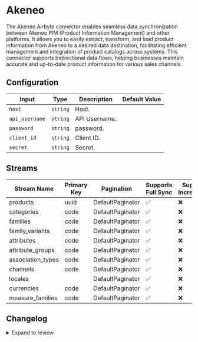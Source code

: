 # Akeneo
The Akeneo Airbyte connector enables seamless data synchronization between Akeneo PIM (Product Information Management) and other platforms. It allows you to easily extract, transform, and load product information from Akeneo to a desired data destination, facilitating efficient management and integration of product catalogs across systems. This connector supports bidirectional data flows, helping businesses maintain accurate and up-to-date product information for various sales channels.

## Configuration

| Input | Type | Description | Default Value |
|-------|------|-------------|---------------|
| `host` | `string` | Host.  |  |
| `api_username` | `string` | API Username.  |  |
| `password` | `string` | password.  |  |
| `client_id` | `string` | Client ID.  |  |
| `secret` | `string` | Secret.  |  |

## Streams
| Stream Name | Primary Key | Pagination | Supports Full Sync | Supports Incremental |
|-------------|-------------|------------|---------------------|----------------------|
| products | uuid | DefaultPaginator | ✅ |  ❌  |
| categories  | code | DefaultPaginator | ✅ |  ❌  |
| families | code | DefaultPaginator | ✅ |  ❌  |
| family_variants | code | DefaultPaginator | ✅ |  ❌  |
| attributes | code | DefaultPaginator | ✅ |  ❌  |
| attribute_groups | code | DefaultPaginator | ✅ |  ❌  |
| association_types | code | DefaultPaginator | ✅ |  ❌  |
| channels | code | DefaultPaginator | ✅ |  ❌  |
| locales |  | DefaultPaginator | ✅ |  ❌  |
| currencies | code | DefaultPaginator | ✅ |  ❌  |
| measure_families | code | DefaultPaginator | ✅ |  ❌  |

## Changelog

<details>
  <summary>Expand to review</summary>

| Version          | Date              | Pull Request | Subject        |
|------------------|-------------------|--------------|----------------|
| 0.0.20 | 2025-04-19 | [58289](https://github.com/airbytehq/airbyte/pull/58289) | Update dependencies |
| 0.0.19 | 2025-04-12 | [57594](https://github.com/airbytehq/airbyte/pull/57594) | Update dependencies |
| 0.0.18 | 2025-04-05 | [57165](https://github.com/airbytehq/airbyte/pull/57165) | Update dependencies |
| 0.0.17 | 2025-03-29 | [56585](https://github.com/airbytehq/airbyte/pull/56585) | Update dependencies |
| 0.0.16 | 2025-03-22 | [56142](https://github.com/airbytehq/airbyte/pull/56142) | Update dependencies |
| 0.0.15 | 2025-03-08 | [55422](https://github.com/airbytehq/airbyte/pull/55422) | Update dependencies |
| 0.0.14 | 2025-03-01 | [54901](https://github.com/airbytehq/airbyte/pull/54901) | Update dependencies |
| 0.0.13 | 2025-02-22 | [54253](https://github.com/airbytehq/airbyte/pull/54253) | Update dependencies |
| 0.0.12 | 2025-02-15 | [53899](https://github.com/airbytehq/airbyte/pull/53899) | Update dependencies |
| 0.0.11 | 2025-02-08 | [53402](https://github.com/airbytehq/airbyte/pull/53402) | Update dependencies |
| 0.0.10 | 2025-02-04 | [53151](https://github.com/airbytehq/airbyte/pull/53151) | fix typoe in manifest description |
| 0.0.9 | 2025-02-01 | [52924](https://github.com/airbytehq/airbyte/pull/52924) | Update dependencies |
| 0.0.8 | 2025-01-25 | [52200](https://github.com/airbytehq/airbyte/pull/52200) | Update dependencies |
| 0.0.7 | 2025-01-18 | [51763](https://github.com/airbytehq/airbyte/pull/51763) | Update dependencies |
| 0.0.6 | 2025-01-11 | [51285](https://github.com/airbytehq/airbyte/pull/51285) | Update dependencies |
| 0.0.5 | 2024-12-28 | [50454](https://github.com/airbytehq/airbyte/pull/50454) | Update dependencies |
| 0.0.4 | 2024-12-21 | [50160](https://github.com/airbytehq/airbyte/pull/50160) | Update dependencies |
| 0.0.3 | 2024-12-14 | [49558](https://github.com/airbytehq/airbyte/pull/49558) | Update dependencies |
| 0.0.2 | 2024-12-12 | [49011](https://github.com/airbytehq/airbyte/pull/49011) | Update dependencies |
| 0.0.1 | 2024-10-28 | | Initial release by [@parthiv11](https://github.com/parthiv11) via Connector Builder |

</details>
